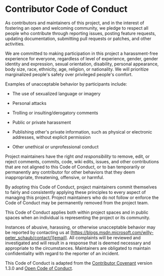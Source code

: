 # Contributor Code of Conduct  

As contributors and maintainers of this project, and in the interest of
 fostering an open and welcoming community, we pledge to respect all people who
 contribute through reporting issues, posting feature requests, updating
 documentation, submitting pull requests or patches, and other activities.
  
We are committed to making participation in this project a harassment-free
 experience for everyone, regardless of level of experience, gender, gender
identity and expression, sexual orientation, disability, personal appearance,
 body size, race, ethnicity, age, religion, or nationality. We will 
prioritize marginalized people's safety over privileged people's comfort.

 Examples of unacceptable behavior by participants include:
  

- The use of sexualized language or imagery

- Personal attacks
  
- Trolling or insulting/derogatory comments
  
- Public or private harassment
  
- Publishing other's private information, such as physical or electronic
  addresses, without explicit permission
  
- Other unethical or unprofessional conduct

Project maintainers have the right _and responsibility_ to remove, edit, or 
reject comments, commits, code, wiki edits, issues, and other contributions 
that are not aligned to this Code of Conduct, or to ban temporarily or 
permanently any contributor for other behaviors that they deem inappropriate, 
threatening, offensive, or harmful.  

By adopting this Code of Conduct, project maintainers commit themselves to
fairly and consistently applying these principles to every aspect of managing 
this project. Project maintainers who do not follow or enforce the Code of 
Conduct may be permanently removed from the project team.
  
This Code of Conduct applies both within project spaces and in public spaces 
when an individual is representing the project or its community.

Instances of abusive, harassing, or otherwise unacceptable behavior may be
reported by contacting us at [https://blogs.msdn.microsoft.com/willy-peter_schaub/contact/][email]. All 
complaints will be reviewed and investigated and will result in a response that
is deemed necessary and appropriate to the circumstances. Maintainers are 
obligated to maintain confidentiality with regard to the reporter of an
incident.

This Code of Conduct is adapted from the [Contributor Covenant][homepage] version 1.3.0 
and [Open Code of Conduct][opencoc].



[homepage]: http://contributor-covenant.org
[version]: http://contributor-covenant.org/version/1/3/0/
[opencoc]: http://todogroup.org/opencodeofconduct/
[email]: https://blogs.msdn.microsoft.com/willy-peter_schaub/contact/
